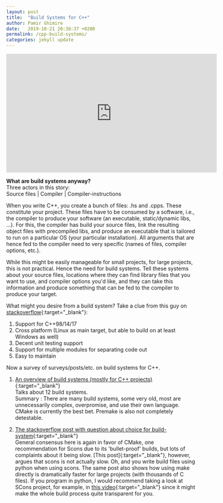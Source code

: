 ```yaml
---
layout: post
title:  "Build Systems for C++"
author: Pamir Ghimire
date:   2019-10-21 20:38:37 +0200
permalink: /cpp-build-systems/
categories: jekyll update
---
```


<!-- How C++ compiler works : video -->
<iframe width="560" height="315" src="https://www.youtube.com/embed/3tIqpEmWMLI" frameborder="0" allow="accelerometer; encrypted-media; gyroscope; picture-in-picture" allowfullscreen></iframe>

<b>What are build systems anyway?</b><br>
Three actors in this story:<br>
Source files \| Compiler \| Compiler-instructions 

When you write C++, you create a bunch of files: .hs and .cpps. These constitute your project. 
These files have to be consumed by a software, i.e., the compiler to produce your software (an executable, static/dynamic libs, ...).
For this, the compiler has build your source files, link the resulting object files with precompiled libs, and 
produce an executable that is tailored to run on a particular OS (your particular installation). All arguments that are hence 
fed to the compiler need to very specific (names of files, compiler options, etc.).

While this might be easily manageable for small projects, for large projects, this is not practical. Hence the need for 
build systems. Tell these systems about your source files, locations where they can find library files that you want to use, 
and compiler options you'd like, and they can take this information and produce something that can be fed to the 
compiler to produce your target. 

What might you desire from a build system? Take a clue from this guy on [stackoverflow](https://stackoverflow.com/questions/12017580/c-build-systems-what-to-use){:target="_blank"}:<br>
1. Support for C++98/14/17
2. Cross platform (Linux as main target, but able to build on at least Windows as well)
3. Decent unit testing support
4. Support for multiple modules for separating code out
5. Easy to maintain

Now a survey of surveys/posts/etc. on build systems for C++.

1. [An overview of build systems (mostly for C++ projects)](https://medium.com/@julienjorge/an-overview-of-build-systems-mostly-for-c-projects-ac9931494444){:target="_blank"} <br>
Talks about 12 build systems.<br>
Summary : There are many build systems, some very old, most are unnecessarily complex, overpromise, and use their own 
language. CMake is currently the best bet. Premake is also not completely detestable.


2. [The stackoverflow post with question about choice for build-system](https://stackoverflow.com/questions/12017580/c-build-systems-what-to-use){:target="_blank"}<br>
General consensus here is again in favor of CMake, one recommendation for Scons due to its 'bullet-proof' builds, 
but lots of complaints about it being slow. [This post]{:target="_blank"}, however, argues that scons is not actually slow. 
Oh, and you write build files using python when using scons. The same post also shows how using make directly is dramatically
faster for large projects (with thousands of C files). If you program in python, I would recommend taking a look at SCons project, 
for example, in [this video](https://www.youtube.com/watch?v=tkXsSB0t7PU){:target="_blank"} since it might make the whole build 
process quite transparent for you.  


